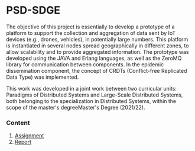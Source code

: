 # PSD-SDGE

The objective of this project is essentially to develop a prototype of a platform to support the collection and aggregation of data sent by IoT devices (e.g., drones, vehicles), in potentially large numbers. This platform is instantiated in several nodes spread geographically in different zones, to allow scalability and to provide aggregated information. The prototype was developed using the JAVA and Erlang languages, as well as the ZeroMQ library for communication between components. In the epidemic dissemination component, the concept of CRDTs (Conflict-free Replicated Data Type) was implemented.

This work was developed in a joint work between two curricular units: Paradigms of Distributed Systems and Large-Scale Distributed Systems, both belonging to the specialization in Distributed Systems, within the scope of the master's degreeMaster's Degree (2021/22).

### Content

1. [Assignment](assignment.pdf)
2. [Report](report.pdf)
